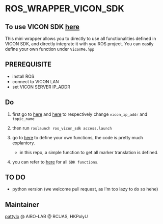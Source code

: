 <!-- # ROS_PKG_TEMPLATE
## AN EASY START FOR YOUR ROS_PKG!
## PREREQUISITE
- install ROS
- install mavros
## REMEMBER TO REMOVE .git BEFORE YOU PUBLISH YOUR OWN WORK! -->


# ROS_WRAPPER_VICON_SDK
## To use VICON SDK [here]()
This mini wrapper allows you to directly to use all functionalities defined in VICON SDK, and directly integrate it with you ROS project. You can easily define your own function under ```ViconMe.hpp```

## PREREQUISITE
- install ROS
- connect to VICON LAN
- set VICON SERVER IP_ADDR

## Do
1. first go to [here](/launch/access.launch) and [here](/launch/viconMe_SUBPUB_topics.yaml) to respectively change ```vicon_ip_addr``` and ```topic_name```
2. then run ```roslaunch ros_vicon_sdk access.launch```

3. go to [here](/src/include/ViconMe.hpp) to define your own functions, the code is pretty much explantory.
    - in this repo, a simple function to get all marker translation is defined.
4. you can refer to [here](/Vicon_DataStream_SDK_Developer_s_Guide.pdf) for all ```SDK functions```.

## TO DO
- python version (we welcome pull request, as I'm too lazy to do so hehe)

## Maintainer
[pattylo](https://github.com/pattylo) @ AIRO-LAB @ RCUAS, HKPolyU

